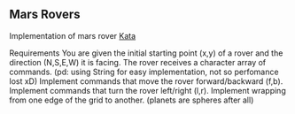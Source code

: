 ## Mars Rovers

Implementation of mars rover [Kata](http://kata-log.rocks/mars-rover-kata)


Requirements
You are given the initial starting point (x,y) of a rover and the direction (N,S,E,W) it is facing.
The rover receives a character array of commands. (pd: using String for easy implementation, not so perfomance lost xD)
Implement commands that move the rover forward/backward (f,b).
Implement commands that turn the rover left/right (l,r).
Implement wrapping from one edge of the grid to another. (planets are spheres after all)
